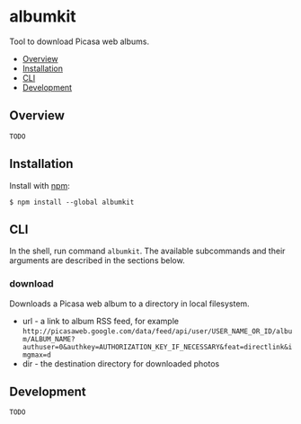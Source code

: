 # albumkit

Tool to download Picasa web albums.

- [Overview](#overview)
- [Installation](#installation)
- [CLI](#cli)
- [Development](#development)

## Overview

    TODO

## Installation

  Install with [npm](https://www.npmjs.org/package/albumkit):

    $ npm install --global albumkit

## CLI

In the shell, run command `albumkit`.
The available subcommands and their arguments are described in the sections below.

### download

Downloads a Picasa web album to a directory in local filesystem.

* url - a link to album RSS feed, for example `http://picasaweb.google.com/data/feed/api/user/USER_NAME_OR_ID/album/ALBUM_NAME?authuser=0&authkey=AUTHORIZATION_KEY_IF_NECESSARY&feat=directlink&imgmax=d`
* dir - the destination directory for downloaded photos

## Development

    TODO

